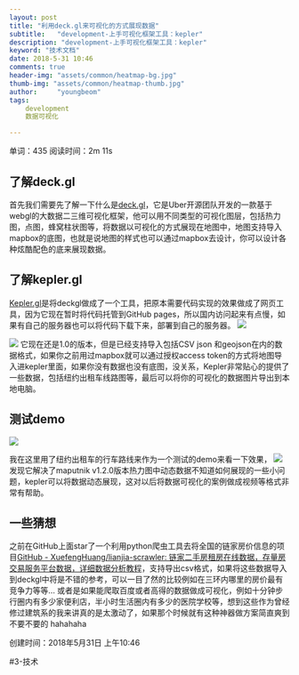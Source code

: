 ```yaml
---
layout: post
title: "利用deck.gl来可视化的方式展现数据"
subtitle:   "development-上手可视化框架工具：kepler"
description: "development-上手可视化框架工具：kepler"
keyword: "技术文档"
date: 2018-5-31 10:46
comments: true
header-img: "assets/common/heatmap-bg.jpg"
thumb-img: "assets/common/heatmap-thumb.jpg"
author:     "youngbeom"
tags:
    development 
    数据可视化

---
```

单词：435 阅读时间：2m 11s

## 了解deck.gl
首先我们需要先了解一下什么是[deck.gl](https://github.com/uber/deck.gl)，它是Uber开源团队开发的一款基于webgl的大数据二三维可视化框架，他可以用不同类型的可视化图层，包括热力图，点图，蜂窝柱状图等，将数据以可视化的方式展现在地图中，地图支持导入mapbox的底图，也就是说地图的样式也可以通过mapbox去设计，你可以设计各种炫酷配色的底来展现数据。
## 了解kepler.gl
[Kepler.gl](https://github.com/uber/kepler.gl)是将deckgl做成了一个工具，把原本需要代码实现的效果做成了网页工具，因为它现在暂时将代码托管到GitHub pages，所以国内访问起来有点慢，如果有自己的服务器也可以将代码下载下来，部署到自己的服务器。
![](http://blog.youngbeom.com/assets/2018/05/kepler-1.jpg)

![](http://blog.youngbeom.com/assets/2018/05/kepler-2.jpg)
它现在还是1.0的版本，但是已经支持导入包括CSV json 和geojson在内的数据格式，如果你之前用过mapbox就可以通过授权access token的方式将地图导入进kepler里面，如果你没有数据也没有底图，没关系，Kepler非常贴心的提供了一些数据，包括纽约出租车线路图等，最后可以将你的可视化的数据图片导出到本地电脑。
## 测试demo
![](http://blog.youngbeom.com/assets/2018/05/kepler-3.jpg)

我在这里用了纽约出租车的行车路线来作为一个测试的demo来看一下效果，
![](http://blog.youngbeom.com/assets/2018/05/kepler-4.gif)
发现它解决了maputnik v1.2.0版本热力图中动态数据不知道如何展现的一些小问题，kepler可以将数据动态展现，这对以后将数据可视化的案例做成视频等格式非常有帮助。
## 一些猜想
之前在GitHub上面star了一个利用python爬虫工具去将全国的链家房价信息的项目[GitHub - XuefengHuang/lianjia-scrawler: 链家二手房租房在线数据，存量房交易服务平台数据，详细数据分析教程](https://github.com/XuefengHuang/lianjia-scrawler)，支持导出csv格式，如果将这些数据导入到deckgl中将是不错的参考，可以一目了然的比较例如在三环内哪里的房价最有竞争力等等…
或者是如果能爬取百度或者高得的数据做成可视化，例如十分钟步行圈内有多少家便利店，半小时生活圈内有多少的医院学校等，想到这些作为曾经修过建筑系的我来讲真的是太激动了，如果那个时候就有这种神器做方案简直爽到不要不要的 hahahaha  

创建时间：2018年5月31日 上午10:46

#3-技术